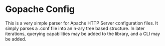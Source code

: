 # Gopache Config

This is a very simple parser for Apache HTTP Server configuration files. It simply parses a .conf file into an n-ary tree based structure. In later iterations, querying capabilities may be added to the library, and a CLI may be added.
